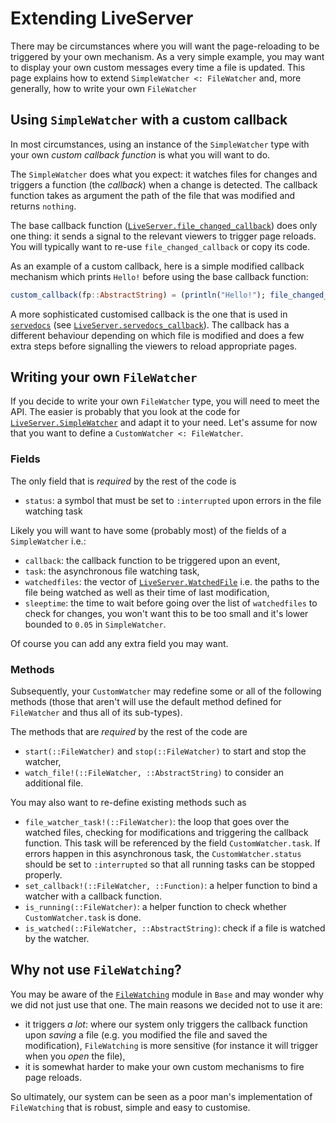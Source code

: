 # Extending LiveServer

There may be circumstances where you will want the page-reloading to be triggered by your own mechanism.
As a very simple example, you may want to display your own custom messages every time a file is updated.
This page explains how to extend `SimpleWatcher <: FileWatcher` and, more generally, how to write your own `FileWatcher`

## Using `SimpleWatcher` with a custom callback

In most circumstances, using an instance of the `SimpleWatcher` type with your own _custom callback function_ is what you will want to do.

The `SimpleWatcher` does what you expect: it watches files for changes and triggers a function (the _callback_) when a change is detected.
The callback function takes as argument the path of the file that was modified and returns `nothing`.

The base callback function ([`LiveServer.file_changed_callback`](@ref)) does only one thing: it sends a signal to the relevant viewers to trigger page reloads.
You will typically want to re-use `file_changed_callback` or copy its code.

As an example of a custom callback, here is a simple modified callback mechanism which prints `Hello!` before using the base callback function:

```julia
custom_callback(fp::AbstractString) = (println("Hello!"); file_changed_callback(fp))
```

A more sophisticated customised callback is the one that is used in [`servedocs`](@ref) (see [`LiveServer.servedocs_callback`](@ref)).
The callback has a different behaviour depending on which file is modified and does a few extra steps before signalling the viewers to reload appropriate pages.

## Writing your own `FileWatcher`

If you decide to write your own `FileWatcher` type, you will need to meet the API.
The easier is probably that you look at the code for [`LiveServer.SimpleWatcher`](@ref) and adapt it to your need.
Let's assume for now that you want to define a `CustomWatcher <: FileWatcher`.

### Fields

The only field that is _required_ by the rest of the code is

* `status`: a symbol that must be set to `:interrupted` upon errors in the file watching task

Likely you will want to have some (probably most) of the fields of a `SimpleWatcher` i.e.:

* `callback`: the callback function to be triggered upon an event,
* `task`: the asynchronous file watching task,
* `watchedfiles`: the vector of [`LiveServer.WatchedFile`](@ref) i.e. the paths to the file being watched as well as their time of last modification,
* `sleeptime`: the time to wait before going over the list of `watchedfiles` to check for changes, you won't want this to be too small and it's lower bounded to `0.05` in `SimpleWatcher`.

Of course you can add any extra field you may want.

### Methods

Subsequently, your `CustomWatcher` may redefine some or all of the following methods (those that aren't will use the default method defined for `FileWatcher` and thus
all of its sub-types).

The methods that are _required_ by the rest of the code are

* `start(::FileWatcher)` and `stop(::FileWatcher)` to start and stop the watcher,
* `watch_file!(::FileWatcher, ::AbstractString)` to consider an additional file.

You may also want to re-define existing methods such as

* `file_watcher_task!(::FileWatcher)`: the loop that goes over the watched files, checking for modifications and triggering the callback function. This task will be referenced by the field `CustomWatcher.task`. If errors happen in this asynchronous task, the `CustomWatcher.status` should be set to `:interrupted` so that all running tasks can be stopped properly.
* `set_callback!(::FileWatcher, ::Function)`: a helper function to bind a watcher with a callback function.
* `is_running(::FileWatcher)`: a helper function to check whether `CustomWatcher.task` is done.
* `is_watched(::FileWatcher, ::AbstractString)`: check if a file is watched by the watcher.

## Why not use `FileWatching`?

You may be aware of the [`FileWatching`](https://docs.julialang.org/en/v1/stdlib/FileWatching/index.html) module in `Base` and may wonder why we did not just use that one.
The main reasons we decided not to use it are:

* it triggers _a lot_: where our system only triggers the callback function upon _saving_ a file (e.g. you modified the file and saved the modification), `FileWatching` is more sensitive (for instance it will trigger when you _open_ the file),
* it is somewhat harder to make your own custom mechanisms to fire page reloads.

So ultimately, our system can be seen as a poor man's implementation of `FileWatching` that is robust, simple and easy to customise.

